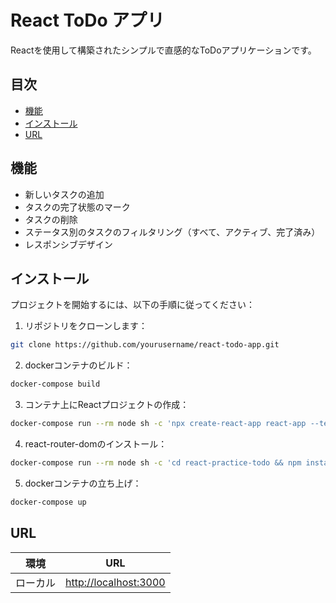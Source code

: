 # React ToDo アプリ

Reactを使用して構築されたシンプルで直感的なToDoアプリケーションです。

## 目次

- [機能](#機能)
- [インストール](#インストール)
- [URL](#URL)

## 機能

- 新しいタスクの追加
- タスクの完了状態のマーク
- タスクの削除
- ステータス別のタスクのフィルタリング（すべて、アクティブ、完了済み）
- レスポンシブデザイン

## インストール

プロジェクトを開始するには、以下の手順に従ってください：

1. リポジトリをクローンします：

```zsh
git clone https://github.com/yourusername/react-todo-app.git
```

2. dockerコンテナのビルド：

```zsh
docker-compose build
```

3. コンテナ上にReactプロジェクトの作成：

```zsh
docker-compose run --rm node sh -c 'npx create-react-app react-app --template typescript'
```

4. react-router-domのインストール：

```zsh
docker-compose run --rm node sh -c 'cd react-practice-todo && npm install react-router-dom'
```

5. dockerコンテナの立ち上げ：

```zsh
docker-compose up
```

## URL

| 環境      | URL                       |
| --------- | ------------------------- |
| ローカル  | [http://localhost:3000](http://localhost:3000) |
